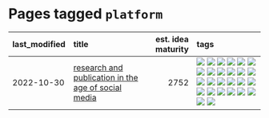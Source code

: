 # Pages tagged `platform`

|last_modified|title|est. idea maturity|tags
|:---|:---|---:|:---|
|2022-10-30|[research and publication in the age of social media](../research-and-social.md)|2752|[![](https://img.shields.io/badge/tag-arxiv-be4650)](../tags/arxiv.md) [![](https://img.shields.io/badge/tag-citation-3f3dc3)](../tags/citation.md) [![](https://img.shields.io/badge/tag-corrections-cdef47)](../tags/corrections.md) [![](https://img.shields.io/badge/tag-credit-99b5f2)](../tags/credit.md) [![](https://img.shields.io/badge/tag-curation-d46ff4)](../tags/curation.md) [![](https://img.shields.io/badge/tag-discoverability-faa2fc)](../tags/discoverability.md) [![](https://img.shields.io/badge/tag-discussion-8fb3d)](../tags/discussion.md) [![](https://img.shields.io/badge/tag-feed-1ee399)](../tags/feed.md) [![](https://img.shields.io/badge/tag-git-49fd1a)](../tags/git.md) [![](https://img.shields.io/badge/tag-git-49fd1a)](../tags/git.md) [![](https://img.shields.io/badge/tag-historyofscience-6edb5)](../tags/historyofscience.md) [![](https://img.shields.io/badge/tag-mastodon-f1c85)](../tags/mastodon.md) [![](https://img.shields.io/badge/tag-openreview-2229ca)](../tags/openreview.md) [![](https://img.shields.io/badge/tag-paperswithcode-3b815)](../tags/paperswithcode.md) [![](https://img.shields.io/badge/tag-platform-3b18a)](../tags/platform.md) [![](https://img.shields.io/badge/tag-publication-c92725)](../tags/publication.md) [![](https://img.shields.io/badge/tag-reproducibility-957448)](../tags/reproducibility.md) [![](https://img.shields.io/badge/tag-research-936135)](../tags/research.md) [![](https://img.shields.io/badge/tag-retractions-deeba9)](../tags/retractions.md) [![](https://img.shields.io/badge/tag-search-c456a9)](../tags/search.md) [![](https://img.shields.io/badge/tag-socialmedia-d7de4b)](../tags/socialmedia.md) [![](https://img.shields.io/badge/tag-stackoverflow-e54ba1)](../tags/stackoverflow.md) [![](https://img.shields.io/badge/tag-subscription-426a5f)](../tags/subscription.md) [![](https://img.shields.io/badge/tag-transparency-e168be)](../tags/transparency.md) [![](https://img.shields.io/badge/tag-twitter-e3b2c7)](../tags/twitter.md) [![](https://img.shields.io/badge/tag-validation-dafbc7)](../tags/validation.md)|
